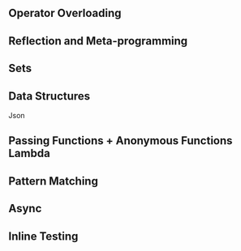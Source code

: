 
Operator Overloading
--------------------

Reflection and Meta-programming
----------

Sets
----


Data Structures
---------------

Json


Passing Functions + Anonymous Functions Lambda
-----------------


Pattern Matching
----------------


Async
-----


Inline Testing
--------------

